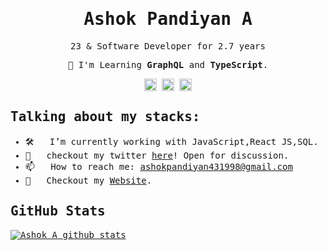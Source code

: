 <samp>
<h1 align="center">Ashok Pandiyan A</h1>

<p align="center">
  23 & Software Developer for 2.7 years 
</p>

<p align="center">🌱 I'm Learning <strong>GraphQL</strong> and <strong>TypeScript</strong>.</p>

<p align="center">
  <a href="https://www.linkedin.com/in/ashokpandiyana" target="_blank"><img align="center" src="https://cdn.jsdelivr.net/npm/simple-icons@3.0.1/icons/linkedin.svg" alt="LinkedIn" height="20" width="20" /></a>
  <a href="https://twitter.com/ashoka43" target="_blank"><img align="center" src="https://cdn.jsdelivr.net/npm/simple-icons@3.0.1/icons/twitter.svg" alt="Twitter" height="20" width="20" /></a>
  <a href="https://leetcode.com/ashok_a43/" target="_blank"><img align="center" src="https://cdnjs.cloudflare.com/ajax/libs/simple-icons/3.2.0/leetcode.svg" alt="Leetcode" height="20" width="20" /></a>
</p>

## Talking about my stacks:

- 🛠 &nbsp; I’m currently working with JavaScript,React JS,SQL.
- 💬 &nbsp; checkout my twitter  [here](https://twitter.com/ashoka43)! Open for discussion.
- 📫 &nbsp; How to reach me: ashokpandiyan431998@gmail.com
- 📝 &nbsp; Checkout my [Website](https://ashokpandiyanaprofile.web.app/).

## GitHub Stats

[![Ashok A github stats](https://github-readme-stats.vercel.app/api?username=ashokpandiyana)](https://github.com/ashokpandiyana)

</samp>
